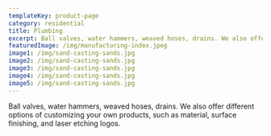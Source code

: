 ```yaml
---
templateKey: product-page
category: residential
title: Plumbing
excerpt: Ball valves, water hammers, weaved hoses, drains. We also offer different options of customizing your own products, such as material, surface finishing, and laser etching logos. 
featuredImage: /img/manufacturing-index.jpeg
image1: /img/sand-casting-sands.jpg
image2: /img/sand-casting-sands.jpg
image3: /img/sand-casting-sands.jpg
image4: /img/sand-casting-sands.jpg
image5: /img/sand-casting-sands.jpg
---
```


Ball valves, water hammers, weaved hoses, drains. We also offer different options of customizing your own products, such as material, surface finishing, and laser etching logos. 
